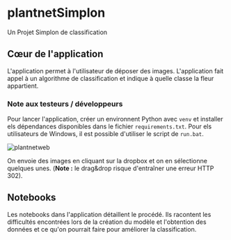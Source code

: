 # plantnetSimplon

Un Projet Simplon de classification

## Cœur de l'application

L'application permet à l'utilisateur de déposer des images. L'application fait appel à un algorithme de classification et indique à quelle classe la fleur appartient. 

### Note aux testeurs / développeurs

Pour lancer l'application, créer un environnent Python avec `venv` et installer els dépendances disponibles dans le fichier `requirements.txt`. Pour els utilisateurs de Windows, il est possible d'utiliser le script de `run.bat`.

![plantnetweb](D:\shadi\Pictures\attachments\plantnetweb-1591611173339.PNG)

On envoie des images en cliquant sur la dropbox et on en sélectionne quelques unes. (**Note :** le drag&drop risque d'entraîner une erreur HTTP 302). 

## Notebooks

Les notebooks dans l'application détaillent le procédé. Ils racontent les difficultés encontrées lors de la création du modèle et l'obtention des données et ce qu'on pourrait faire pour améliorer la classification.
